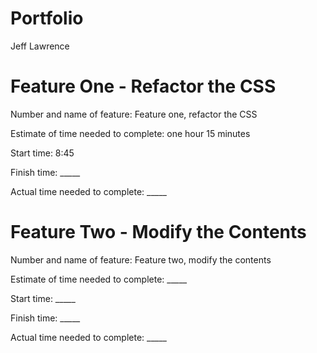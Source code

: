 # Portfolio
Jeff Lawrence

# Feature One - Refactor the CSS

Number and name of feature: Feature one, refactor the CSS

Estimate of time needed to complete: one hour 15 minutes

Start time: 8:45

Finish time: _____

Actual time needed to complete: _____

# Feature Two - Modify the Contents

Number and name of feature: Feature two, modify the contents

Estimate of time needed to complete: _____

Start time: _____

Finish time: _____

Actual time needed to complete: _____